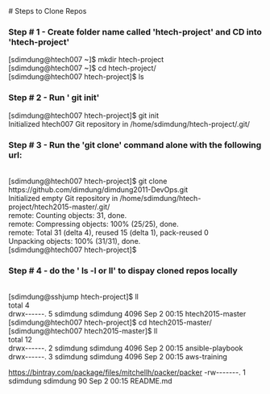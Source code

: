 <html>
<boyd>
# Steps to Clone  Repos <br> 
<h3>Step # 1 - Create folder name called 'htech-project' and CD into 'htech-project' <br> </h3>
[sdimdung@htech007 ~]$ mkdir htech-project <br>
[sdimdung@htech007 ~]$ cd htech-project/ <br>
[sdimdung@htech007 htech-project]$ ls <br>
<h3>Step # 2 - Run ' git init' <br> </h3>
[sdimdung@htech007 htech-project]$ git init <br>
Initialized htech007 Git repository in /home/sdimdung/htech-project/.git/<br>
<h3>Step # 3 - Run the 'git clone' command alone with the  following url: </h3><br>
[sdimdung@htech007 htech-project]$ git clone https://github.com/dimdung/dimdung2011-DevOps.git <br>
Initialized empty Git repository in /home/sdimdung/htech-project/htech2015-master/.git/<br>
remote: Counting objects: 31, done.<br>
remote: Compressing objects: 100% (25/25), done.<br>
remote: Total 31 (delta 4), reused 15 (delta 1), pack-reused 0<br>
Unpacking objects: 100% (31/31), done.<br>
[sdimdung@htech007 htech-project]$ <br>
<h3>Step # 4 - do the ' ls -l or ll' to dispay cloned repos locally </h3><br>
[sdimdung@sshjump htech-project]$ ll<br>
total 4<br>
drwx------. 5 sdimdung sdimdung 4096 Sep  2 00:15 htech2015-master<br>
[sdimdung@htech007 htech-project]$ cd htech2015-master/<br>
[sdimdung@htech007 htech2015-master]$ ll<br>
total 12<br>
drwx------. 2 sdimdung sdimdung 4096 Sep  2 00:15 ansible-playbook<br>
drwx------. 3 sdimdung sdimdung 4096 Sep  2 00:15 aws-training<br>

https://bintray.com/package/files/mitchellh/packer/packer 
-rw-------. 1 sdimdung sdimdung   90 Sep  2 00:15 README.md<br>

</body>
</html>
